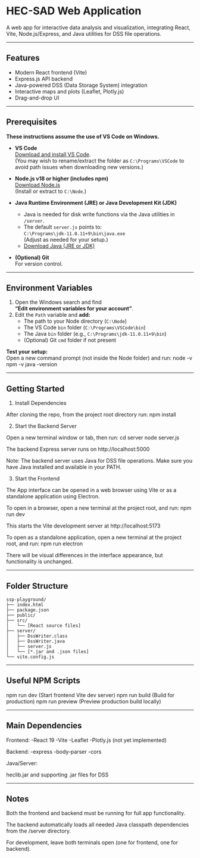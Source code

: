 # HEC-SAD Web Application

A web app for interactive data analysis and visualization, integrating React, Vite, Node.js/Express, and Java utilities for DSS file operations.

---

## Features

- Modern React frontend (Vite)
- Express.js API backend
- Java-powered DSS (Data Storage System) integration
- Interactive maps and plots (Leaflet, Plotly.js)
- Drag-and-drop UI

---

## Prerequisites

**These instructions assume the use of VS Code on Windows.**

- **VS Code**  
  [Download and install VS Code](https://code.visualstudio.com/download).  
  (You may wish to rename/extract the folder as `C:\Programs\VSCode` to avoid path issues when downloading new versions.)

- **Node.js v18 or higher (includes npm)**  
  [Download Node.js](https://nodejs.org/en/download)  
  (Install or extract to `C:\Node`.)

- **Java Runtime Environment (JRE) or Java Development Kit (JDK)**  
  - Java is needed for disk write functions via the Java utilities in `/server`.
  - The default `server.js` points to:  
    `C:\Programs\jdk-11.0.11+9\bin\java.exe`  
    (Adjust as needed for your setup.)
  - [Download Java (JRE or JDK)](https://www.oracle.com/java/technologies/downloads/archive/)

- **(Optional) Git**  
  For version control.

---

## Environment Variables

1. Open the Windows search and find  
   **“Edit environment variables for your account”**.
2. Edit the `Path` variable and **add:**
    - The path to your Node directory (`C:\Node`)
    - The VS Code `bin` folder (`C:\Programs\VSCode\bin`)
    - The Java `bin` folder (e.g., `C:\Programs\jdk-11.0.11+9\bin`)
    - (Optional) Git `cmd` folder if not present

**Test your setup:**  
Open a new command prompt (not inside the Node folder) and run:
node -v
npm -v
java -version

---

## Getting Started

1. Install Dependencies

After cloning the repo, from the project root directory run:
npm install

2. Start the Backend Server

Open a new terminal window or tab, then run:
cd server
node server.js

The backend Express server runs on http://localhost:5000

Note: The backend server uses Java for DSS file operations.
Make sure you have Java installed and available in your PATH.

3. Start the Frontend

The App interface can be opened in a web browser using Vite or as a standalone application using Electron.

To open in a browser, open a new terminal at the project root, and run:
npm run dev

This starts the Vite development server at http://localhost:5173

To open as a standalone application, open a new terminal at the project root, and run:
npm run electron

There will be visual differences in the interface appearance, but functionality is unchanged.

---

## Folder Structure

```text
ssp-playground/
├── index.html
├── package.json
├── public/
├── src/
│   └── [React source files]
├── server/
│   ├── DssWriter.class
│   ├── DssWriter.java
│   ├── server.js
│   └── [*.jar and .json files]
└── vite.config.js
```


---

## Useful NPM Scripts
npm run dev (Start frontend Vite dev server)
npm run build (Build for production)
npm run preview (Preview production build locally)

---

## Main Dependencies
Frontend:
-React 19
-Vite
-Leaflet
-Plotly.js (not yet implemented)

Backend:
-express
-body-parser
-cors

Java/Server:

heclib.jar and supporting .jar files for DSS

---

## Notes
Both the frontend and backend must be running for full app functionality.

The backend automatically loads all needed Java classpath dependencies from the /server directory.

For development, leave both terminals open (one for frontend, one for backend).